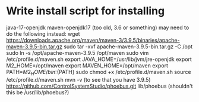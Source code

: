 # Write install script for installing
java-17-openjdk
maven-openjdk17 (too old, 3.6 or something)
may need to do the following instead:
    wget https://downloads.apache.org/maven/maven-3/3.9.5/binaries/apache-maven-3.9.5-bin.tar.gz
    sudo tar -xvf apache-maven-3.9.5-bin.tar.gz -C /opt
    sudo ln -s /opt/apache-maven-3.9.5 /opt/maven
    sudo vim /etc/profile.d/maven.sh
        export JAVA_HOME=/usr/lib/jvm/jre-openjdk
        export M2_HOME=/opt/maven
        export MAVEN_HOME=/opt/maven
        export PATH=${M2_HOME}/bin:${PATH}
    sudo chmod +x /etc/profile.d/maven.sh
    source /etc/profile.d/maven.sh
    mvn -v (to see that you have 3.9.5)
https://github.com/ControlSystemStudio/phoebus.git lib/phoebus (shouldn't this be /usr/lib/phoebus?)
